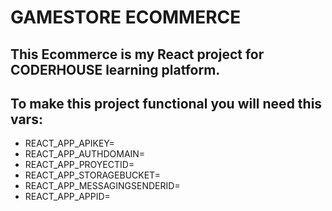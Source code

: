 # GAMESTORE ECOMMERCE

## This Ecommerce is my React project for CODERHOUSE learning platform.

## To make this project functional you will need this vars:

- REACT_APP_APIKEY=
- REACT_APP_AUTHDOMAIN=
- REACT_APP_PROYECTID=
- REACT_APP_STORAGEBUCKET=
- REACT_APP_MESSAGINGSENDERID=
- REACT_APP_APPID=
